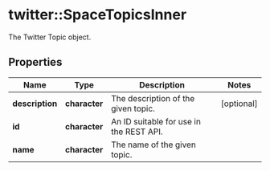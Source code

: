 # twitter::SpaceTopicsInner

The Twitter Topic object.

## Properties
Name | Type | Description | Notes
------------ | ------------- | ------------- | -------------
**description** | **character** | The description of the given topic. | [optional] 
**id** | **character** | An ID suitable for use in the REST API. | 
**name** | **character** | The name of the given topic. | 


